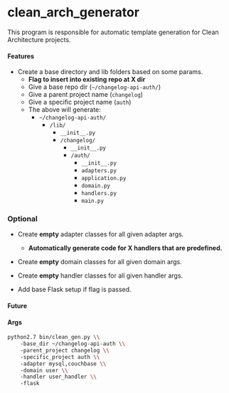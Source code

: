 # clean_arch_generator

This program is responsible for automatic template generation for Clean Architecture projects.

#### Features
- Create a base directory and lib folders based on some params.
  - **Flag to insert into existing repo at X dir**
  - Give a base repo dir (`~/changelog-api-auth/`)
  - Give a parent project name (`changelog`)
  - Give a specific project name (`auth`)
  - The above will generate:
    - `~/changelog-api-auth/`
      - `/lib/`
        - `__init__.py`
        - `/changelog/`
          - `__init__.py`
          - `/auth/`
            - `__init__.py`
            - `adapters.py`
            - `application.py`
            - `domain.py`
            - `handlers.py`
            - `main.py`

### Optional
- Create **empty** adapter classes for all given adapter args.
  - **Automatically generate code for X handlers that are predefined.**

- Create **empty** domain classes for all given domain args.

- Create **empty** handler classes for all given handler args.

- Add base Flask setup if flag is passed.

#### Future

#### Args

```bash
python2.7 bin/clean_gen.py \\
    -base_dir ~/changelog-api-auth \\
    -parent_project changelog \\
    -specific_project auth \\
    -adapter mysql,couchbase \\
    -domain user \\
    -handler user_handler \\
    -flask
```
